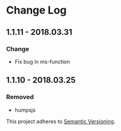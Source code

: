 # Change Log

## 1.1.11 - 2018.03.31
### Change
- Fix bug in ms-function
## 1.1.10 - 2018.03.25

### Removed

- humpsjs

This project adheres to [Semantic Versioning](http://semver.org/).

